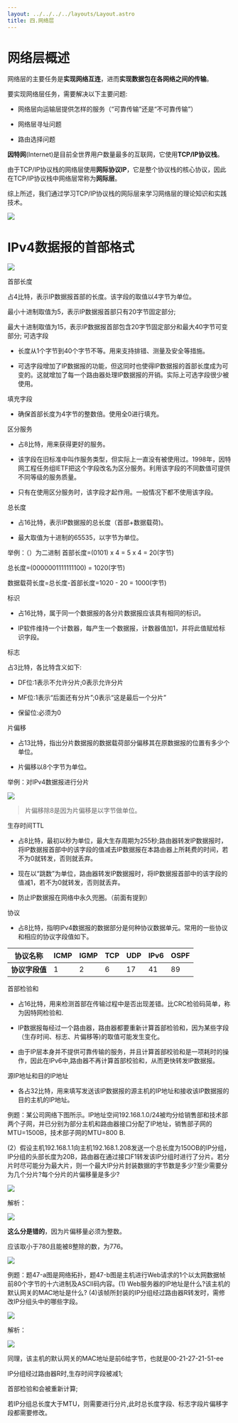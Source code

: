 ```yaml
---
layout: ../../../../layouts/Layout.astro
title: 四.网络层
---
```


# 网络层概述

网络层的主要任务是**实现网络互连**，进而**实现数据包在各网络之间的传输**。

要实现网络层任务，需要解决以下主要问题:

- 网络层向运输层提供怎样的服务（“可靠传输”还是“不可靠传输”）

- 网络层寻址问题

- 路由选择问题

**因特网**(Internet)是目前全世界用户数量最多的互联网，它使用**TCP/IP协议栈**。

由于TCP/IP协议栈的网络层使用**网际协议IP**，它是整个协议栈的核心协议，因此在TCP/IP协议栈中网络层常称为**网际层**。

综上所述，我们通过学习TCP/IP协议栈的网际层来学习网络层的理论知识和实践技术。

![](https://img.0pt.im/computernet/4-1/4-1-1.png)

# IPv4数据报的首部格式

![](https://img.0pt.im/computernet/4-7/4-7-1.png)

首部长度

占4比特，表示IP数据报首部的长度。该字段的取值以4字节为单位。

最小十进制取值为5，表示IP数据报首部只有20字节固定部分;

最大十进制取值为15，表示IP数据报首部包含20字节固定部分和最大40字节可变部分;
可选字段

- 长度从1个字节到40个字节不等。用来支持排错、测量及安全等措施。

- 可选字段增加了IP数据报的功能，但这同时也使得IP数据报的首部长度成为可变的。这就增加了每一个路由器处理IP数据报的开销。实际上可选字段很少被使用。

填充字段

- 确保首部长度为4字节的整数倍。使用全0进行填充。

区分服务

- 占8比特，用来获得更好的服务。

- 该字段在旧标准中叫作服务类型，但实际上一直没有被使用过。1998年，因特网工程任务组IETF把这个字段改名为区分服务。利用该字段的不同数值可提供不同等级的服务质量。

- 只有在使用区分服务时，该字段才起作用。一般情况下都不使用该字段。

总长度

- 占16比特，表示IP数据报的总长度（首部+数据载荷)。

- 最大取值为十进制的65535，以字节为单位。

举例：（）为二进制   首部长度=(0101) x 4 = 5 x 4 = 20(字节)

总长度=(0000001111111100) = 1020(字节)

数据载荷长度=总长度-首部长度=1020 - 20 = 1000(字节)

标识

- 占16比特，属于同一个数据报的各分片数据报应该具有相同的标识。

- IP软件维持一个计数器，每产生一个数据报，计数器值加1，并将此值赋给标识字段。

标志

占3比特，各比特含义如下:

- DF位:1表示不允许分片;0表示允许分片

- MF位:1表示“后面还有分片”;0表示“这是最后一个分片”

- 保留位:必须为0

片偏移

- 占13比特，指出分片数据报的数据载荷部分偏移其在原数据报的位置有多少个单位。

- 片偏移以8个字节为单位。

举例：对IPv4数据报进行分片

![](https://img.0pt.im/computernet/4-7/4-7-2.png)

> 片偏移除8是因为片偏移是以字节做单位。

生存时间TTL

- 占8比特，最初以秒为单位，最大生存周期为255秒;路由器转发IP数据报时，将IP数据报首部中的该字段的值减去IP数据报在本路由器上所耗费的时间，若不为0就转发，否则就丢弃。

- 现在以“跳数”为单位，路由器转发IP数据报时，将IP数据报首部中的该字段的值减1，若不为0就转发，否则就丢弃。

- 防止IP数据报在网络中永久兜圈。（前面有提到）

协议

- 占8比特，指明IPv4数据报的数据部分是何种协议数据单元。常用的一些协议和相应的协议字段值如下。

| 协议名称      | ICMP | IGMP | TCP | UDP | lPv6 | OSPF |
| --------- | ---- | ---- | --- | --- | ---- | ---- |
| **协议字段值** | 1    | 2    | 6   | 17  | 41   | 89   |

首部检验和

- 占16比特，用来检测首部在传输过程中是否出现差错。比CRC检验码简单，称为因特网检验和.

- IP数据报每经过一个路由器，路由器都要重新计算首部检验和，因为某些字段（生存时间、标志、片偏移等)的取值可能发生变化。

- 由于IP层本身并不提供可靠传输的服务，并且计算首部校验和是一项耗时的操作，因此在IPv6中,路由器不再计算首部校验和，从而更快转发IP数据报。

源lP地址和目的IP地址

- 各占32比特，用来填写发送该IP数据报的源主机的IP地址和接收该IP数据报的目的主机的IP地址。

例题：某公司网络下图所示。IP地址空间192.168.1.0/24被均分给销售部和技术部两个子网，并已分别为部分主机和路由器接口分配了IP地址，销售部子网的MTU=1500B，技术部子网的MTU=800 B.

(2）假设主机192.168.1.1向主机192.168.1.208发送一个总长度为150OB的IP分组，IP分组的头部长度为20B，路由器在通过接口F1转发该IP分组时进行了分片。若分片时尽可能分为最大片，则一个最大IP分片封装数据的字节数是多少?至少需要分为几个分片?每个分片的片偏移量是多少?

![](https://img.0pt.im/computernet/4-7/4-7-3.png)

解析：

![](https://img.0pt.im/computernet/4-7/4-7-4.png)

**这么分是错的**，因为片偏移量必须为整数。

应该取小于780且能被8整除的数，为776。

![](https://img.0pt.im/computernet/4-7/4-7-5.png)

例题：题47-a图是网络拓扑，题47-b图是主机进行Web请求的1个以太网数据帧前80个字节的十六进制及ASCII码内容。(1) Web服务器的IP地址是什么?该主机的默认网关的MAC地址是什么?
(4)该帧所封装的IP分组经过路由器R转发时，需修改IP分组头中的哪些字段。

![](https://img.0pt.im/computernet/4-7/4-7-6.png)

解析：

![](https://img.0pt.im/computernet/4-7/4-7-7.png)

同理，该主机的默认网关的MAC地址是前6给字节，也就是00-21-27-21-51-ee

IP分组经过路由器R时,生存时间字段被减1;

首部检验和会被重新计算;

若IP分组总长度大于MTU，则需要进行分片,此时总长度字段、标志字段片偏移字段都需要修改。

